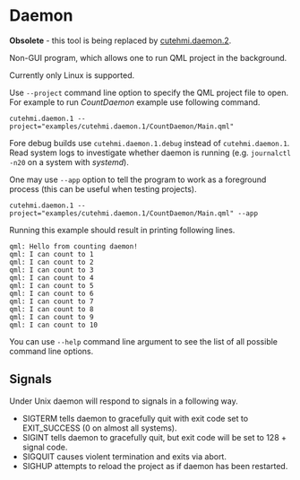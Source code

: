 # Daemon

**Obsolete** - this tool is being replaced by [cutehmi.daemon.2](../cutehmi.daemon.2/).

Non-GUI program, which allows one to run QML project in the background.

Currently only Linux is supported.

Use `--project` command line option to specify the QML project file to open.
For example to run *CountDaemon* example use following command.

```
cutehmi.daemon.1 --project="examples/cutehmi.daemon.1/CountDaemon/Main.qml"
```
Fore debug builds use `cutehmi.daemon.1.debug` instead of `cutehmi.daemon.1`. Read system logs to investigate whether daemon is running
(e.g. `journalctl -n20` on a system with *systemd*).

One may use `--app` option to tell the program to work as a foreground process (this can be useful when testing projects).

```
cutehmi.daemon.1 --project="examples/cutehmi.daemon.1/CountDaemon/Main.qml" --app
```

Running this example should result in printing following lines.

```
qml: Hello from counting daemon!
qml: I can count to 1
qml: I can count to 2
qml: I can count to 3
qml: I can count to 4
qml: I can count to 5
qml: I can count to 6
qml: I can count to 7
qml: I can count to 8
qml: I can count to 9
qml: I can count to 10
```

You can use `--help` command line argument to see the list of all possible command line options.


## Signals

Under Unix daemon will respond to signals in a following way.

- SIGTERM tells daemon to gracefully quit with exit code set to EXIT_SUCCESS (0 on almost all systems).
- SIGINT tells daemon to gracefully quit, but exit code will be set to 128 + signal code.
- SIGQUIT causes violent termination and exits via abort.
- SIGHUP attempts to reload the project as if daemon has been restarted.
